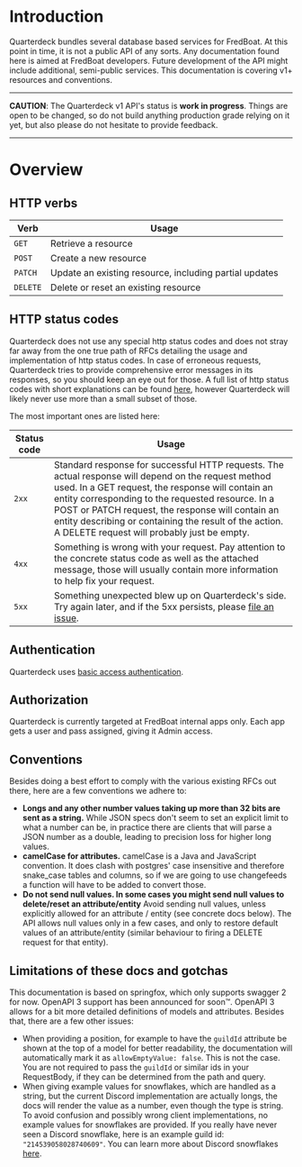 # Introduction

Quarterdeck bundles several database based services for FredBoat.
At this point in time, it is not a public API of any sorts.
Any documentation found here is aimed at FredBoat developers.
Future development of the API might include additional, semi-public services.
This documentation is covering v1+ resources and conventions.

* * *

**CAUTION**: The Quarterdeck v1 API's status is **work in progress**. Things are open to be changed,
so do not build anything production grade relying on it yet,
but also please do not hesitate to provide feedback.

* * *

# Overview

## HTTP verbs
| Verb | Usage |
| ---- | ----- |
| `GET` | Retrieve a resource |
| `POST`| Create a new resource |
| `PATCH` | Update an existing resource, including partial updates |
| `DELETE` | Delete or reset an existing resource |

## HTTP status codes
Quarterdeck does not use any special http status codes and does not stray far away from the one true
path of RFCs detailing the usage and implementation of http status codes. In case of erroneous requests,
Quarterdeck tries to provide comprehensive error messages in its responses,
so you should keep an eye out for those. A full list of http status codes with
short explanations can be found [here](http://www.restapitutorial.com/httpstatuscodes.html),
however Quarterdeck will likely never use more than a small subset of those.

The most important ones are listed here:

| Status code | Usage |
| ----------- | ----- |
| `2xx` | Standard response for successful HTTP requests. The actual response will depend on the request method used. In a GET request, the response will contain an entity corresponding to the requested resource. In a POST or PATCH request, the response will contain an entity describing or containing the result of the action. A DELETE request will probably just be empty. |
| `4xx` | Something is wrong with your request. Pay attention to the concrete status code as well as the attached message, those will usually contain more information to help fix your request. |
| `5xx` | Something unexpected blew up on Quarterdeck's side. Try again later, and if the 5xx persists, please [file an issue](https://github.com/FredBoat/Backend/issues). |



## Authentication
Quarterdeck uses [basic access authentication](https://tools.ietf.org/html/rfc7617).

## Authorization
Quarterdeck is currently targeted at FredBoat internal apps only. Each app gets a user and
pass assigned, giving it Admin access.

## Conventions
Besides doing a best effort to comply with the various existing RFCs out there,
here are a few conventions we adhere to:

- **Longs and any other number values taking up more than 32 bits are sent as a string.**
While JSON specs don't seem to set an explicit limit to what a number can be,
in practice there are clients that will parse a JSON number as a double,
leading to precision loss for higher long values.
- **camelCase for attributes.** camelCase is a Java and JavaScript convention.
It does clash with postgres' case insensitive and therefore snake_case tables and columns,
so if we are going to use changefeeds a function will have to be added to convert those.
- **Do not send null values. In some cases you might send null values to delete/reset an attribute/entity**
Avoid sending null values, unless explicitly allowed for an attribute / entity (see concrete docs below).
The API allows null values only in a few cases, and only to restore default values of an attribute/entity
(similar behaviour to firing a DELETE request for that entity).

## Limitations of these docs and gotchas

This documentation is based on springfox, which only supports swagger 2 for now. OpenAPI 3 support has been announced
for soon™. OpenAPI 3 allows for a bit more detailed definitions of models and attributes. Besides that, there are a few
other issues:
- When providing a position, for example to have the `guildId` attribute be shown at the top of a model for better
readability, the documentation will automatically mark it as `allowEmptyValue: false`. This is not the case. You are not
required to pass the `guildId` or similar ids in your RequestBody, if they can be determined from the path and query.
- When giving example values for snowflakes, which are handled as a string, but the current Discord implementation are
actually longs, the docs will render the value as a number, even though the type is string. To avoid confusion and
possibly wrong client implementations, no example values for snowflakes are provided. If you really have never seen
a Discord snowflake, here is an example guild id: `"214539058028740609"`. You can learn more about Discord snowflakes
[here](https://i.imgur.com/UxWvdYD.png).
